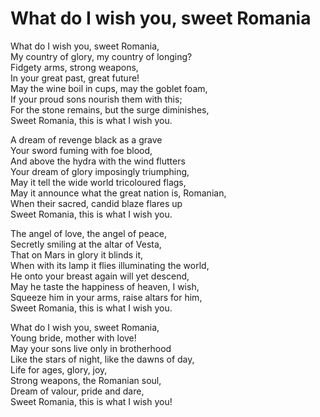 # What do I wish you, sweet Romania

What do I wish you, sweet Romania,\
My country of glory, my country of longing?\
Fidgety arms, strong weapons,\
In your great past, great future!\
May the wine boil in cups, may the goblet foam,\
If your proud sons nourish them with this;\
For the stone remains, but the surge diminishes,\
Sweet Romania, this is what I wish you.

A dream of revenge black as a grave\
Your sword fuming with foe blood,\
And above the hydra with the wind flutters\
Your dream of glory imposingly triumphing,\
May it tell the wide world tricoloured flags,\
May it announce what the great nation is, Romanian,\
When their sacred, candid blaze flares up\
Sweet Romania, this is what I wish you.

The angel of love, the angel of peace,\
Secretly smiling at the altar of Vesta,\
That on Mars in glory it blinds it,\
When with its lamp it flies illuminating the world,\
He onto your breast again will yet descend,\
May he taste the happiness of heaven, I wish,\
Squeeze him in your arms, raise altars for him,\
Sweet Romania, this is what I wish you.

What do I wish you, sweet Romania,\
Young bride, mother with love!\
May your sons live only in brotherhood\
Like the stars of night, like the dawns of day,\
Life for ages, glory, joy,\
Strong weapons, the Romanian soul,\
Dream of valour, pride and dare,\
Sweet Romania, this is what I wish you!
